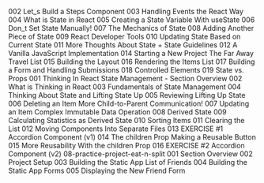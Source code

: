 002 Let_s Build a Steps Component
003 Handling Events the React Way
004 What is State in React
005 Creating a State Variable With useState
006 Don_t Set State Manually!
007 The Mechanics of State
008 Adding Another Piece of State
009 React Developer Tools
010 Updating State Based on Current State
011 More Thoughts About State + State Guidelines
012 A Vanilla JavaScript Implementation
014 Starting a New Project The Far Away Travel List
015 Building the Layout
016 Rendering the Items List
017 Building a Form and Handling Submissions
018 Controlled Elements
019 State vs. Props
001 Thinking In React State Management - Section Overview
002 What is Thinking in React
003 Fundamentals of State Management
004 Thinking About State and Lifting State Up
005 Reviewing Lifting Up State
006 Deleting an Item More Child-to-Parent Communication!
007 Updating an Item Complex Immutable Data Operation
008 Derived State
009 Calculating Statistics as Derived State
010 Sorting Items
011 Clearing the List
012 Moving Components Into Separate Files
013 EXERCISE #1 Accordion Component (v1)
014 The children Prop Making a Reusable Button
015 More Reusability With the children Prop
016 EXERCISE #2 Accordion Component (v2)
08-practice-project-eat-n-split
001 Section Overview
002 Project Setup
003 Building the Static App List of Friends
004 Building the Static App Forms
005 Displaying the New Friend Form